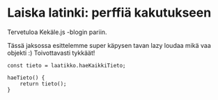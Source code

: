 # Laiska latinki: perffiä kakutukseen
Tervetuloa Kekäle.js -blogin pariin.

Tässä jaksossa esittelemme super käpysen tavan lazy loudaa mikä vaa objekti :) Toivottavasti tykkäät!

```
const tieto = laatikko.haeKaikkiTieto;

haeTieto() {
    return tieto();
}
```
